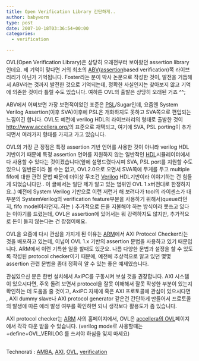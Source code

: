 ```yaml
---
title: Open Verification Library 간단하게..
author: babyworm
type: post
date: 2007-10-18T03:36:54+00:00
categories:
  - verification

---
```

OVL(Open Verification Library)은 상당히 오래전부터 보아왔던 assertion library인데요. 제 기억이 맞다면 거의 최초의 [ABV][1]([assertion][2]based verification)쪽 라이브러리가 아닌가 기억됩니다. Foster라는 분이 박사 논문으로 작성한 것이, 발전을 거듭해서 ABV라는 것까지 발전한 것으로 기억되는데, 정확한 사실인지는 찾아보지 않고 기억에 의존한 것이라 틀릴 수도 있습니다. 여하튼 OVL의 출발은 상당히 오래된 거죠 ^^;

ABV에서 어찌보면 가장 보편적이었던 표준은 [PSL][3]/Sugar인데, 요즘엔 System Verilog Assertion(이후 SVA)이후에 PSL은 개화하지도 못하고 SVA쪽으로 편입되는 느낌이긴 합니다. OVL도 예전에 verilog HDL의 라이브러리의 형태로 출발한 것이 <a href="http://www.accellera.org/" target="_blank">http://www.accellera.org/</a>의 표준으로 채택되고, 여기에 SVA, PSL porting이 추가되면서 여러가지 형태를 가지고 가고 있습니다.

OVL의 가장 큰 장점은 특정 assertion 기반 언어를 사용한 것이 아니라 verilog HDL 기반이기 때문에 특정 assertion 언어를 지원하지 않는 일반적인 [HDL][4]시뮬레이터에서 다 사용할 수 있다는 것이겠습니다(앞에 설명드렸다시피 SVA, PSL port를 지원할 수도 있으니 일반론이라 볼 수는 없고, OVL2.0으로 오면서 SVA쪽에 무게를 두고 multiple fifo에 대한 관련 문법 때문에 더이상 무조건 [Verilog][5] HDL기반이라 이야기하는 건 힘들게 되었습니다만.. 이 글에서는 일단 제가 알고 있는 범위인 OVL 1.x버전대로 한정하지요..) 예전에 System Verilog 기반으로 이런 저런거 해 보려다가 tool의 라이센스가 대부분의 SystemVerilog의 verification feature부분을 사용하기 위해서(queue라던지, fifo model이라던지..하는 ) 추가적으로 돈을 지불해야 하는 방식이라 못쓰고 있다는 이야기를 드렸는데, OVL은 assertion에 있어서는 뭐 강력하지도 않지만, 추가적으로 돈이 들지 않는다는 건 장점이에요.

OVL을 요즘에 다시 관심을 가지게 된 이유는 [ARM][6]에서 AXI Protocol Checker라는 것을 배포하고 있는데, 이넘이 OVL 1.x 기반의 assertion 문법을 사용하고 있기 때문입니다. ARM에서 이런 기특한 일을 할때도 있군요. 나름 다양한 문법과 설정을 할 수 있도록 작성된 protocol checker이기 때문에, 예전에 추상적으로 알고 있던 몇몇 assertion 관련 문법을 좀더 정확히 알 수 있는 좋은 예제였습니다.

관심있으신 분은 한번 설치해서 AxiPC를 구동시켜 보실 것을 권장합니다. AXI 시스템이 있으시다면, 주욱 돌려 보면서 protocol을 잘못 이해해서 잘못 작성한 부분이 있는지 확인하는 데 도움을 줄 것이고, AxiPC 자체에 혹은 AXI 프로토콜에 관심이 있으시다면 , AXI dummy slave나 AXI protocol generator 같은건 간단하게 만들어서 프로토콜의 발생에 따른 에러 발생 여부를 확인하면 되니 생각보다 활용도가 좀 있습니다.

AXI protocol checker는 <a href="http://www.arm.com/" target="_blank">ARM</a> 사의 홈페이지에서, OVL은 <a href="http://www.accellera.org/activities/ovl/" target="_blank">accellera의 OVL</a>페이지에서 각각 다운 받을 수 있습니다. (verilog mode로 사용할때는 +define+OVL_VERILOG 를 쓰셔야 하심을 잊지 마세요)

<p class="zoundry_bw_tags">
  <!-- Tag links generated by Zoundry Blog Writer. Do not manually edit. http://www.zoundry.com -->
  
  <br /> <span class="ztags"><span class="ztagspace">Technorati</span> : <a href="http://technorati.com/tag/AMBA" class="ztag" rel="tag">AMBA</a>, <a href="http://technorati.com/tag/AXI" class="ztag" rel="tag">AXI</a>, <a href="http://technorati.com/tag/OVL" class="ztag" rel="tag">OVL</a>, <a href="http://technorati.com/tag/verification" class="ztag" rel="tag">verification</a></span>
</p>

 [1]: http://en.wikipedia.org/wiki/ABV
 [2]: http://en.wikipedia.org/wiki/Assertion_%28computing%29
 [3]: http://en.wikipedia.org/wiki/PSL
 [4]: http://en.wikipedia.org/wiki/HDL
 [5]: http://en.wikipedia.org/wiki/Verilog
 [6]: http://en.wikipedia.org/wiki/ARM